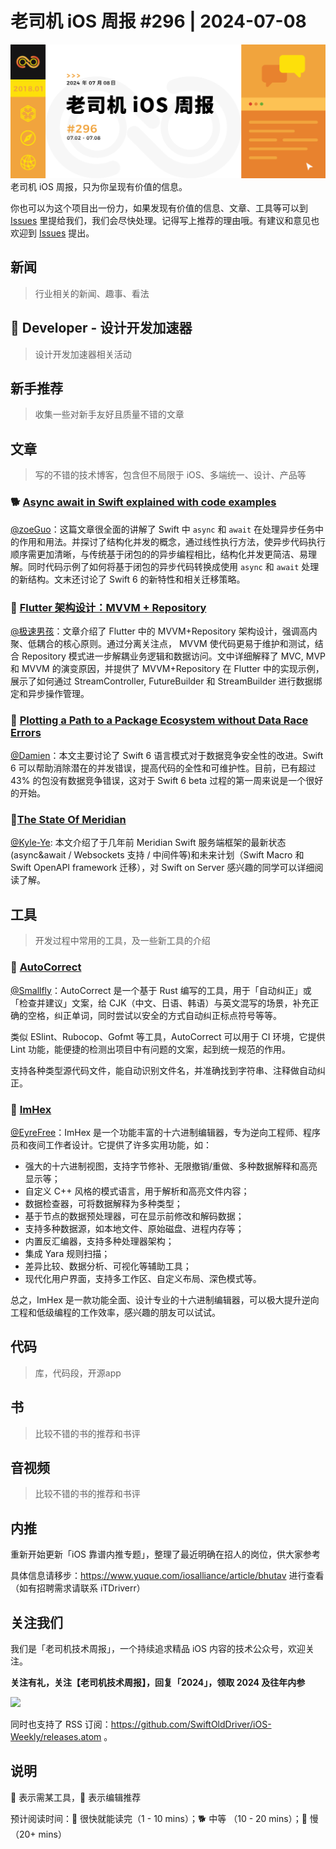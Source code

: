 # 老司机 iOS 周报 #296 | 2024-07-08

![ios-weekly](https://github.com/SwiftOldDriver/iOS-Weekly/blob/master/assets/weekly-header/296.jpg?raw=true)
老司机 iOS 周报，只为你呈现有价值的信息。

你也可以为这个项目出一份力，如果发现有价值的信息、文章、工具等可以到 [Issues](https://github.com/SwiftOldDriver/iOS-Weekly/issues) 里提给我们，我们会尽快处理。记得写上推荐的理由哦。有建议和意见也欢迎到 [Issues](https://github.com/SwiftOldDriver/iOS-Weekly/issues) 提出。

## 新闻

> 行业相关的新闻、趣事、看法

##  Developer - 设计开发加速器

> 设计开发加速器相关活动

## 新手推荐

> 收集一些对新手友好且质量不错的文章

## 文章

> 写的不错的技术博客，包含但不局限于 iOS、多端统一、设计、产品等

### 🐕 [Async await in Swift explained with code examples](https://www.avanderlee.com/swift/async-await/)

[@zoeGuo](https://github.com/zoeGuo)：这篇文章很全面的讲解了 Swift 中 `async` 和 `await` 在处理异步任务中的作用和用法。并探讨了结构化并发的概念，通过线性执行方法，使异步代码执行顺序需更加清晰，与传统基于闭包的的异步编程相比，结构化并发更简洁、易理解。同时代码示例了如何将基于闭包的异步代码转换成使用 `async` 和 `await` 处理的新结构。文末还讨论了 Swift 6 的新特性和相关迁移策略。

### 🐎 [Flutter 架构设计：MVVM + Repository](https://mp.weixin.qq.com/s/pEQmf9LjhpsHQ7SOe33IPg   )
[@极速男孩](https://github.com/ztlyyznf001)：文章介绍了 Flutter 中的 MVVM+Repository 架构设计，强调高内聚、低耦合的核心原则。通过分离关注点， MVVM 使代码更易于维护和测试，结合 Repository 模式进一步解耦业务逻辑和数据访问。文中详细解释了 MVC, MVP 和 MVVM 的演变原因，并提供了 MVVM+Repository 在 Flutter 中的实现示例，展示了如何通过 StreamController, FutureBuilder 和 StreamBuilder 进行数据绑定和异步操作管理。

### 🐎 [Plotting a Path to a Package Ecosystem without Data Race Errors ](https://www.swift.org/blog/ready-for-swift-6/)
[@Damien](https://github.com/ZengyiMa)：本文主要讨论了 Swift 6 语言模式对于数据竞争安全性的改进。Swift 6 可以帮助消除潜在的并发错误，提高代码的全性和可维护性。目前，已有超过 43% 的包没有数据竞争错误，这对于 Swift 6 beta 过程的第一周来说是一个很好的开始。

### 🐎[The State Of Meridian](https://khanlou.com/2024/06/the-state-of-meridian/)

[@Kyle-Ye](https://github.com/Kyle-Ye): 本文介绍了于几年前 Meridian Swift 服务端框架的最新状态(async&await / Websockets 支持 / 中间件等)和未来计划（Swift Macro 和 Swift OpenAPI framework 迁移），对 Swift on Server 感兴趣的同学可以详细阅读了解。

## 工具

> 开发过程中常用的工具，及一些新工具的介绍

### 🐎 [AutoCorrect](https://github.com/huacnlee/autocorrect)

[@Smallfly](https://github.com/iostalks)：AutoCorrect 是一个基于 Rust 编写的工具，用于「自动纠正」或「检查并建议」文案，给 CJK（中文、日语、韩语）与英文混写的场景，补充正确的空格，纠正单词，同时尝试以安全的方式自动纠正标点符号等等。

类似 ESlint、Rubocop、Gofmt 等工具，AutoCorrect 可以用于 CI 环境，它提供 Lint 功能，能便捷的检测出项目中有问题的文案，起到统一规范的作用。

支持各种类型源代码文件，能自动识别文件名，并准确找到字符串、注释做自动纠正。

### 🐎 [ImHex](https://github.com/WerWolv/ImHex)

[@EyreFree](https://github.com/EyreFree)：ImHex 是一个功能丰富的十六进制编辑器，专为逆向工程师、程序员和夜间工作者设计。它提供了许多实用功能，如：

- 强大的十六进制视图，支持字节修补、无限撤销/重做、多种数据解释和高亮显示等；
- 自定义 C++ 风格的模式语言，用于解析和高亮文件内容；
- 数据检查器，可将数据解释为多种类型；
- 基于节点的数据预处理器，可在显示前修改和解码数据；
- 支持多种数据源，如本地文件、原始磁盘、进程内存等；
- 内置反汇编器，支持多种处理器架构；
- 集成 Yara 规则扫描；
- 差异比较、数据分析、可视化等辅助工具；
- 现代化用户界面，支持多工作区、自定义布局、深色模式等。

总之，ImHex 是一款功能全面、设计专业的十六进制编辑器，可以极大提升逆向工程和低级编程的工作效率，感兴趣的朋友可以试试。

## 代码

> 库，代码段，开源app

## 书

> 比较不错的书的推荐和书评

## 音视频

> 比较不错的书的推荐和书评

## 内推

重新开始更新「iOS 靠谱内推专题」，整理了最近明确在招人的岗位，供大家参考

具体信息请移步：https://www.yuque.com/iosalliance/article/bhutav 进行查看（如有招聘需求请联系 iTDriverr）

## 关注我们

我们是「老司机技术周报」，一个持续追求精品 iOS 内容的技术公众号，欢迎关注。

**关注有礼，关注【老司机技术周报】，回复「2024」，领取 2024 及往年内参**

![](https://github.com/SwiftOldDriver/iOS-Weekly/blob/master/assets/qrcode_for_wechat.jpg?raw=true)

同时也支持了 RSS 订阅：https://github.com/SwiftOldDriver/iOS-Weekly/releases.atom 。

## 说明

🚧 表示需某工具，🌟 表示编辑推荐

预计阅读时间：🐎 很快就能读完（1 - 10 mins）；🐕 中等 （10 - 20 mins）；🐢 慢（20+ mins）
